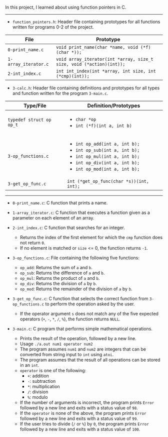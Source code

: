 In this project, I learned about using function pointers in C.

---

* `function_pointers.h`: Header file containing prototypes for all functions written for programs 0-2 of the project.

| File                 | Prototype                                                            |
| -------------------- | -------------------------------------------------------------------- |
| `0-print_name.c`     | `void print_name(char *name, void (*f)(char *));`                    |
| `1-array_iterator.c` | `void array_iterator(int *array, size_t size, void (*action)(int));` |
| `2-int_index.c`      | `int int_index(int *array, int size, int (*cmp)(int));`              |

* `3-calc.h`: Header file containing definitions and prototypes for all types and function written for the program `3-main.c`.

| Type/File                | Definition/Prototypes                                        |
| ------------------------ | ------------------------------------------------------------ |
| `typedef struct op op_t` | <ul><li>`char *op`</li><li>`int (*f)(int a, int b)`</li><ul> |
| `3-op_functions.c`       | <ul><li>`int op_add(int a, int b);`</li><li>`int op_sub(int a, int b);`</li><li>`int op_mul(int a, int b);`</li><li>`int op_div(int a, int b);`</li><li>`int op_mod(int a, int b);`</li></ul>                                            |
| `3-get_op_func.c`        | `int (*get_op_func(char *s))(int, int);`                     |

---

* `0-print_name.c`: C function that prints a name.
* `1-array_iterator.c`: C function that executes a function given as a parameter on each element of an array.
* `2-int_index.c`: C function that searches for an integer.
  * Returns the index of the first element for which the `cmp` function does not return `0`.
  * If no element is matched or `size` <= 0, the function returns `-1`.

* `3-op_functions.c`: File containing the following five functions:
  * `op_add`: Returns the sum of `a` and `b`.
  * `op_sub`: Returns the difference of `a` and `b`.
  * `op_mul`: Returns the product of `a` and `b`.
  * `op_div`: Returns the division of `a` by `b`.
  * `op_mod`: Returns the remainder of the division of `a` by `b`.

* `3-get_op_func.c`: C function that selects the correct function from `3-op_functions.c` to perform the operation asked by the user.
  * If the operator argument `s` does not match any of the five expected operators (`+`, `-`, `*`, `/`, `%`), the function returns `NULL`.

* `3-main.c`: C program that performs simple mathematical operations.
  * Prints the result of the operation, followed by a new line.
  * Usage `./a.out num1 operator num2`
  * The program assumes `num1` and `num2` are integers that can be converted from string input to `int` using `atoi`.
  * The program assumes that the result of all operations can be stored in an `int`.
  * `operator` is one of the following:
    * `+`: addition
    * `-`: subtraction
    * `*`: multiplication
    * `/`: division
    * `%`: modulo
  * If the number of arguments is incorrect, the program prints `Error` followed by a new line and exits with a status value of `98`.
  * If the `operator` is none of the above, the program prints `Error` followed by a new line and exits with a status value of `99`.
  * If the user tries to divide (`/` or `%`) by `0`, the program prints `Error` followed by a new line and exits with a status value of `100`.

